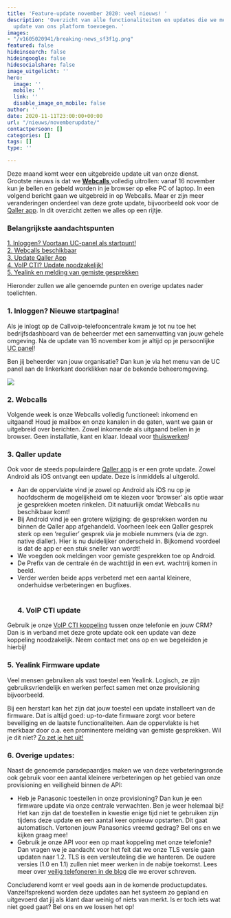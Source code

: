 ```yaml
---
title: 'Feature-update november 2020: veel nieuws! '
description: 'Overzicht van alle functionaliteiten en updates die we met de nieuwste
  update van ons platform toevoegen. '
images:
- "/v1605020941/breaking-news_sf3f1g.png"
featured: false
hideinsearch: false
hideingoogle: false
hidesocialshare: false
image_uitgelicht: ''
hero:
  image: ''
  mobile: ''
  link: ''
  disable_image_on_mobile: false
author: ''
date: 2020-11-11T23:00:00+00:00
url: "/nieuws/novemberupdate/"
contactpersoon: []
categories: []
tags: []
type: ''

---
```

Deze maand komt weer een uitgebreide update uit van onze dienst. Grootste nieuws is dat we [**Webcalls** ](https://www.callvoip.nl/telefonie/functionaliteiten/webcalls/)volledig uitrollen: vanaf 16 november kun je bellen en gebeld worden in je browser op elke PC of laptop. In een volgend bericht gaan we uitgebreid in op Webcalls. Maar er zijn meer veranderingen onderdeel van deze grote update, bijvoorbeeld ook voor de [Qaller app](https://www.callvoip.nl/telefonie/qaller/). In dit overzicht zetten we alles op een rijtje.

<h3>Belangrijkste aandachtspunten</h3>

<a href="#1">1. Inloggen? Voortaan UC-panel als startpunt!</a><br>
<a href="#2">2. Webcalls beschikbaar</a><br>
<a href="#3">3. Update Qaller App</a><br>
<a href="#4">4. VoIP CTI? Update noodzakelijk!</a><br>
<a href="#5">5. Yealink en melding van gemiste gesprekken</a>

Hieronder zullen we alle genoemde punten en overige updates nader toelichten.
<div id="1">
<h3>1. Inloggen? Nieuwe startpagina!</h3>
</div>

Als je inlogt op de Callvoip-telefooncentrale kwam je tot nu toe het bedrijfsdashboard van de beheerder met een samenvatting van jouw gehele omgeving. Na de update van 16 november kom je altijd op je persoonlijke [UC panel](https://www.callvoip.nl/telefonie/ucpanel/)!

Ben jij beheerder van jouw organisatie? 
Dan kun je via het menu van de UC panel aan de linkerkant doorklikken naar de bekende beheeromgeving.

![](https://res.cloudinary.com/callvoip/image/upload/v1605187419/UC-beheerder_yuwjuu.png)

<div id="2">
<h3>2. Webcalls</h3>
</div>

Volgende week is onze Webcalls volledig functioneel: inkomend en uitgaand! Houd je mailbox en onze kanalen in de gaten, want we gaan er uitgebreid over berichten. Zowel inkomende als uitgaand bellen in je browser. Geen installatie, kant en klaar. Ideaal voor [thuiswerken](https://www.callvoip.nl/webcalls/)!
<div id="3">
<h3>3. Qaller update</h3>
</div>

Ook voor de steeds populairdere [Qaller app](https://www.callvoip.nl/telefonie/qaller/) is er een grote update. Zowel Android als iOS ontvangt een update. Deze is inmiddels al uitgerold.

* Aan de oppervlakte vind je zowel op Android als iOS nu op je hoofdscherm de mogelijkheid om te kiezen voor ‘browser’ als optie waar je gesprekken moeten rinkelen. Dit natuurlijk omdat Webcalls nu beschikbaar komt!
* Bij Android vind je een grotere wijziging: de gesprekken worden nu binnen de Qaller app afgehandeld. Voorheen leek een Qaller gesprek sterk op een ‘regulier’ gesprek via je mobiele nummers (via de zgn. native dialler). Hier is nu duidelijker onderscheid in. Bijkomend voordeel is dat de app er een stuk sneller van wordt!
* We voegden ook meldingen voor gemiste gesprekken toe op Android.
* De Prefix van de centrale én de wachttijd in een evt. wachtrij komen in beeld.
* Verder werden beide apps verbeterd met een aantal kleinere, onderhuidse verbeteringen en bugfixes.<br><br>
  <div id="4">
  <h3>4. VoIP CTI update</h3>
  </div>

Gebruik je onze [VoIP CTI koppeling](https://www.callvoip.nl/telefonie/integratiemetcrm/) tussen onze telefonie en jouw CRM? Dan is in verband met deze grote update ook een update van deze koppeling noodzakelijk. Neem contact met ons op en we begeleiden je hierbij!
<div id="5">
<h3>5. Yealink Firmware update</h3>
</div>

Veel mensen gebruiken als vast toestel een Yealink. Logisch, ze zijn gebruiksvriendelijk en werken perfect samen met onze provisioning bijvoorbeeld.

Bij een herstart kan het zijn dat jouw toestel een update installeert van de firmware. Dat is altijd goed: up-to-date firmware zorgt voor betere beveiliging en de laatste functionaliteiten. Aan de oppervlakte is het merkbaar door o.a. een prominentere melding van gemiste gesprekken. Wil je dit niet? [Zo zet je het uit!](https://www.callvoip.nl/ondersteuning/apparatuurhandleidingen/aanpassing-display/)
<div id="6">
<h3>6. Overige updates:</h3>
</div>

Naast de genoemde paradepaardjes maken we van deze verbeteringsronde ook gebruik voor een aantal kleinere verbeteringen op het gebied van onze provisioning en veiligheid binnen de API:

* Heb je Panasonic toestellen in onze provisioning? Dan kun je een firmware update via onze centrale verwachten. Ben je weer helemaal bij! Het kan zijn dat de toestellen in kwestie enige tijd niet te gebruiken zijn tijdens deze update en een aantal keer opnieuw opstarten. Dit gaat automatisch. Vertonen jouw Panasonics vreemd gedrag? Bel ons en we kijken graag mee!
* Gebruik je onze API voor een op maat koppeling met onze telefonie? Dan vragen we je aandacht voor het feit dat we onze TLS versie gaan updaten naar 1.2. TLS is een versleuteling die we hanteren. De oudere versies (1.0 en 1.1) zullen niet meer werken in de nabije toekomst. Lees meer over [veilig telefoneren in de blog](https://www.callvoip.nl/blog-veiligheid/) die we erover schreven.

Concluderend komt er veel goeds aan in de komende productupdates. Vanzelfsprekend worden deze updates aan het systeem zo gepland en uitgevoerd dat jij als klant daar weinig of niets van merkt. Is er toch iets wat niet goed gaat? Bel ons en we lossen het op!